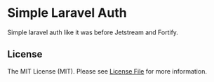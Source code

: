 # Simple Laravel Auth

Simple laravel auth like it was before Jetstream and Fortify.

## License

The MIT License (MIT). Please see [License File](LICENSE.md) for more information.
